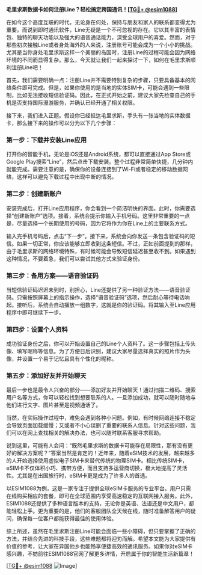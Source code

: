**毛里求斯数据卡如何注册Line？轻松搞定跨国通讯！[[TG💪+ @esim1088](https://t.me/s/esim1088)]**

在如今这个高度互联的时代，无论身在何处，保持与朋友和家人的联系都变得尤为重要。而说到即时通讯软件，Line无疑是一个不可忽视的存在。它以其丰富的表情包、独特的聊天功能以及强大的语音通话能力，深受全球用户的喜爱。然而，对于那些初次接触Line或者身处海外的人来说，注册账号可能会成为一个小小的挑战。尤其是当你身处毛里求斯这样一个美丽的岛国时，注册Line的过程可能会因为网络环境的不同而显得复杂。那么，今天就让我们一起来探讨一下，如何在毛里求斯顺利注册Line吧！

首先，我们需要明确一点：注册Line并不需要特别复杂的步骤，只要具备基本的网络条件即可完成。但是，如果你使用的是当地的实体SIM卡，可能会遇到一些限制，比如无法接收短信验证码。因此，在正式开始之前，建议大家先检查自己的手机是否支持国际漫游服务，并确认已经开通了相关权限。

接下来，我们进入正题。假设你已经抵达毛里求斯，手头有一张当地的实体数据卡，那么接下来的操作可以分为以下几个步骤：

### 第一步：下载并安装Line应用

打开你的智能手机，无论是iOS还是Android系统，都可以直接通过App Store或Google Play搜索“Line”，然后点击下载安装。整个过程非常简单快捷，几分钟内就能完成。需要注意的是，确保你的设备连接到了Wi-Fi或者稳定的移动数据网络，这样可以避免下载过程中出现中断的情况。

### 第二步：创建新账户

安装完成后，打开Line应用程序，你会看到一个简洁明快的界面。此时，你需要选择“创建新账户”选项。接着，系统会提示你输入手机号码。这里非常重要的一点是，尽量选择一个长期使用的号码，因为它将作为你在Line上的主要联系方式。

输入完手机号码后，点击“下一步”。接下来，系统会向你发送一条包含验证码的短信。如果一切正常，你应该能够立即收到这条短信。不过，正如前面提到的那样，由于毛里求斯的网络环境特殊，有时候可能会导致短信延迟甚至收不到。如果遇到这种情况，不要着急，我们可以尝试其他方式来验证身份。

### 第三步：备用方案——语音验证码

当短信验证码迟迟未到时，别担心，Line还提供了另一种验证方法——语音验证码。只需按照屏幕上的指示操作，选择“语音验证码”选项，然后耐心等待电话响起。接听后，系统会自动播放一组数字，这就是你的验证码。将其输入至Line应用程序中即可继续下一步。

### 第四步：设置个人资料

成功验证身份之后，你可以开始设置自己的Line个人资料了。这一步骤包括上传头像、填写昵称等信息。为了方便日后识别，建议大家尽量选择真实的照片作为头像，并设置一个易于记忆且具有个性化的昵称。

### 第五步：添加好友并开始聊天

最后一步也是最令人兴奋的部分——添加好友并开始聊天！通过扫描二维码、搜索用户名等方式，你可以轻松找到想要联系的人。一旦添加成功，就可以随时随地与他们进行文字、图片甚至是视频通话了。

当然，在实际操作过程中，难免会遇到各种小问题。例如，有时候网络连接不稳定会导致页面加载缓慢；又或者不小心误删了重要的联系人信息。针对这些问题，我们可以在网上查找相关的解决办法，也可以随时联系客服寻求帮助。

说到这里，可能有人会问：“既然毛里求斯的数据卡可能存在局限性，那有没有更好的解决方案呢？”答案当然是肯定的！近年来，随着eSIM技术的发展，越来越多的人开始选择使用虚拟电子SIM卡来替代传统的物理SIM卡。相比传统SIM卡，eSIM卡不仅体积小巧、携带方便，而且支持多运营商切换，极大地提高了灵活性。尤其是在出国旅行时，eSIM卡更是成为了许多人的首选。

以ESIM1088为例，这是一家专注于提供全球eSIM卡服务的专业平台。用户只需在线购买相应的套餐，即可在全球范围内享受高速稳定的互联网接入服务。此外，ESIM1088还提供了多种语言版本的支持，无论你是英语、法语还是中文用户，都能轻松上手。更为重要的是，他们的客服团队全天候在线，随时准备解答用户的疑问，确保每一位客户都能获得最佳的使用体验。

综上所述，虽然在毛里求斯注册Line可能会面临一些小障碍，但只要掌握了正确的方法，并结合先进的科技手段，这些难题都将迎刃而解。希望本文能为大家提供有价值的参考，让大家在异国他乡也能畅享便捷高效的通讯服务。如果你对eSIM卡感兴趣，不妨前往ESIM1088官网了解更多详情，开启属于你的智能生活新篇章！

[[TG💪+ @esim1088](https://t.me/s/esim1088) ![Image](https://i.postimg.cc/4NQfJmqS/Snipaste-2025-05-13-00-14-12.png)]